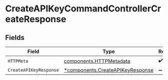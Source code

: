 # CreateAPIKeyCommandControllerCreateResponse


## Fields

| Field                                                                               | Type                                                                                | Required                                                                            | Description                                                                         |
| ----------------------------------------------------------------------------------- | ----------------------------------------------------------------------------------- | ----------------------------------------------------------------------------------- | ----------------------------------------------------------------------------------- |
| `HTTPMeta`                                                                          | [components.HTTPMetadata](../../models/components/httpmetadata.md)                  | :heavy_check_mark:                                                                  | N/A                                                                                 |
| `CreateAPIKeyResponse`                                                              | [*components.CreateAPIKeyResponse](../../models/components/createapikeyresponse.md) | :heavy_minus_sign:                                                                  | N/A                                                                                 |